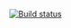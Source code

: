 [![Build status](https://ci.appveyor.com/api/projects/status/t1k91f1xtb1jy1f3?svg=true)](https://ci.appveyor.com/project/Helga52/at-dz2)